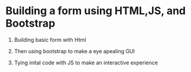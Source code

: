 # Building a form using HTML,JS, and Bootstrap

1. Building basic form with Html

2. Then using bootstrap to make a eye apealing GUI

3. Tying inital code with JS to make an interactive experience 
